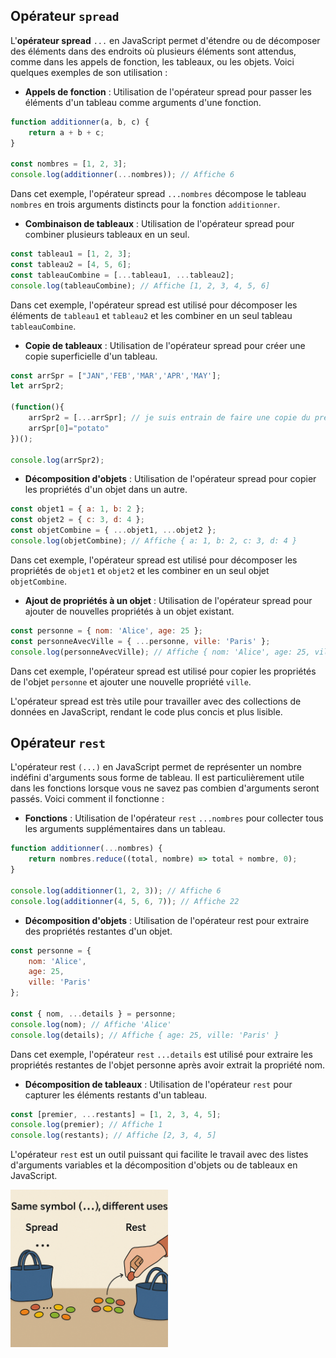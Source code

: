 ## Opérateur `spread`

L'**opérateur spread** `...` en JavaScript permet d'étendre ou de décomposer des éléments dans des endroits où plusieurs éléments sont attendus, comme dans les appels de fonction, les tableaux, ou les objets. Voici quelques exemples de son utilisation :

* **Appels de fonction** : Utilisation de l'opérateur spread pour passer les éléments d'un tableau comme arguments d'une fonction.

```js
function additionner(a, b, c) {
    return a + b + c;
}

const nombres = [1, 2, 3];
console.log(additionner(...nombres)); // Affiche 6
```

Dans cet exemple, l'opérateur spread `...nombres` décompose le tableau `nombres` en trois arguments distincts pour la fonction `additionner`.

* **Combinaison de tableaux** : Utilisation de l'opérateur spread pour combiner plusieurs tableaux en un seul.

```js
const tableau1 = [1, 2, 3];
const tableau2 = [4, 5, 6];
const tableauCombine = [...tableau1, ...tableau2];
console.log(tableauCombine); // Affiche [1, 2, 3, 4, 5, 6]
```

Dans cet exemple, l'opérateur spread est utilisé pour décomposer les éléments de `tableau1` et `tableau2` et les combiner en un seul tableau `tableauCombine`.

* **Copie de tableaux** : Utilisation de l'opérateur spread pour créer une copie superficielle d'un tableau.

```js
const arrSpr = ["JAN",'FEB','MAR','APR','MAY'];
let arrSpr2;

(function(){
    arrSpr2 = [...arrSpr]; // je suis entrain de faire une copie du premier tableau
    arrSpr[0]="potato"
})();

console.log(arrSpr2); 
```

* **Décomposition d'objets** : Utilisation de l'opérateur spread pour copier les propriétés d'un objet dans un autre.

```js
const objet1 = { a: 1, b: 2 };
const objet2 = { c: 3, d: 4 };
const objetCombine = { ...objet1, ...objet2 };
console.log(objetCombine); // Affiche { a: 1, b: 2, c: 3, d: 4 }
```

Dans cet exemple, l'opérateur spread est utilisé pour décomposer les propriétés de `objet1` et `objet2` et les combiner en un seul objet `objetCombine`.

* **Ajout de propriétés à un objet** : Utilisation de l'opérateur spread pour ajouter de nouvelles propriétés à un objet existant.

```js
const personne = { nom: 'Alice', age: 25 };
const personneAvecVille = { ...personne, ville: 'Paris' };
console.log(personneAvecVille); // Affiche { nom: 'Alice', age: 25, ville: 'Paris' }
```

Dans cet exemple, l'opérateur spread est utilisé pour copier les propriétés de l'objet `personne` et ajouter une nouvelle propriété `ville`.  

L'opérateur spread est très utile pour travailler avec des collections de données en JavaScript, rendant le code plus concis et plus lisible.

## Opérateur `rest`

L'opérateur rest `(...)` en JavaScript permet de représenter un nombre indéfini d'arguments sous forme de tableau. Il est particulièrement utile dans les fonctions lorsque vous ne savez pas combien d'arguments seront passés. Voici comment il fonctionne :

* **Fonctions** : Utilisation de l'opérateur `rest` `...nombres` pour collecter tous les arguments supplémentaires dans un tableau.
```js
function additionner(...nombres) {
    return nombres.reduce((total, nombre) => total + nombre, 0);
}

console.log(additionner(1, 2, 3)); // Affiche 6
console.log(additionner(4, 5, 6, 7)); // Affiche 22
```

* **Décomposition d'objets** : Utilisation de l'opérateur rest pour extraire des propriétés restantes d'un objet.

```js
const personne = {
    nom: 'Alice',
    age: 25,
    ville: 'Paris'
};

const { nom, ...details } = personne;
console.log(nom); // Affiche 'Alice'
console.log(details); // Affiche { age: 25, ville: 'Paris' }
```
Dans cet exemple, l'opérateur `rest` `...details` est utilisé pour extraire les propriétés restantes de l'objet personne après avoir extrait la propriété nom.  
* **Décomposition de tableaux** : Utilisation de l'opérateur `rest` pour capturer les éléments restants d'un tableau.
```js
const [premier, ...restants] = [1, 2, 3, 4, 5];
console.log(premier); // Affiche 1
console.log(restants); // Affiche [2, 3, 4, 5]
```

L'opérateur `rest` est un outil puissant qui facilite le travail avec des listes d'arguments variables et la décomposition d'objets ou de tableaux en JavaScript.

<img src="./assets/spreadRest_illustration.png" width="50%" />
